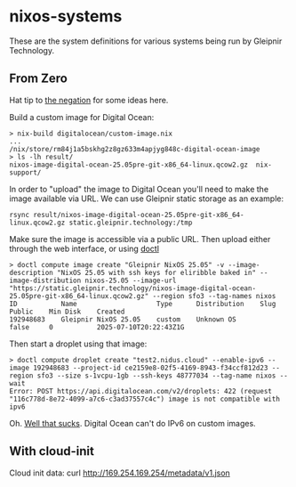 # nixos-systems

These are the system definitions for various systems being run by Gleipnir Technology.

## From Zero

Hat tip to [the negation](https://thenegation.com/posts/nixos-do-colmena/) for some ideas here.

Build a custom image for Digital Ocean:

```
> nix-build digitalocean/custom-image.nix
...
/nix/store/rm84j1a5bskhg2z8gz633m4apjyg848c-digital-ocean-image
> ls -lh result/
nixos-image-digital-ocean-25.05pre-git-x86_64-linux.qcow2.gz  nix-support/
```

In order to "upload" the image to Digital Ocean you'll need to make the image available via URL. We can use Gleipnir static storage as an example:

```
rsync result/nixos-image-digital-ocean-25.05pre-git-x86_64-linux.qcow2.gz static.gleipnir.technology:/tmp
```

Make sure the image is accessible via a public URL.
Then upload either through the web interface, or using [doctl](https://docs.digitalocean.com/reference/doctl/)

```
> doctl compute image create "Gleipnir NixOS 25.05" -v --image-description "NixOS 25.05 with ssh keys for eliribble baked in" --image-distribution nixos-25.05 --image-url "https://static.gleipnir.technology/nixos-image-digital-ocean-25.05pre-git-x86_64-linux.qcow2.gz" --region sfo3 --tag-names nixos
ID           Name                    Type      Distribution    Slug    Public    Min Disk    Created
192948683    Gleipnir NixOS 25.05    custom    Unknown OS              false     0           2025-07-10T20:22:43Z1G
```

Then start a droplet using that image:

```
> doctl compute droplet create "test2.nidus.cloud" --enable-ipv6 --image 192948683 --project-id ce2159e8-02f5-4169-8943-f34ccf812d23 --region sfo3 --size s-1vcpu-1gb --ssh-keys 48777034 --tag-name nixos --wait
Error: POST https://api.digitalocean.com/v2/droplets: 422 (request "116c778d-8e72-4099-a7c6-c3ad37557c4c") image is not compatible with ipv6
```

Oh. [Well that sucks](https://docs.digitalocean.com/products/custom-images/details/limits/). Digital Ocean can't do IPv6 on custom images.

## With cloud-init
Cloud init data:
curl http://169.254.169.254/metadata/v1.json
